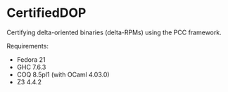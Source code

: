 # CertifiedDOP
Certifying delta-oriented binaries (delta-RPMs) using the PCC framework.

Requirements:

- Fedora 21
- GHC 7.6.3
- COQ 8.5pl1 (with OCaml 4.03.0)
- Z3 4.4.2
